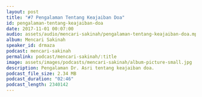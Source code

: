```yaml
---
layout: post
title: "#7 Pengalaman Tentang Keajaiban Doa"
id: pengalaman-tentang-keajaiban-doa
date: 2017-11-01 00:07:00
audio: assets/audio/mencari-sakinah/pengalaman-tentang-keajaiban-doa.mp3
album: Mencari Sakinah
speaker_id: drmaza
podcast: mencari-sakinah
permalink: podcast/mencari-sakinah/:title
image: assets/images/podcasts/mencari-sakinah/album-picture-small.jpg
description: Pengalaman Dr. Asri tentang keajaiban doa. 
podcast_file_size: 2.34 MB
podcast_duration: "02:46"
podcast_length: 2340142
--- 
```

